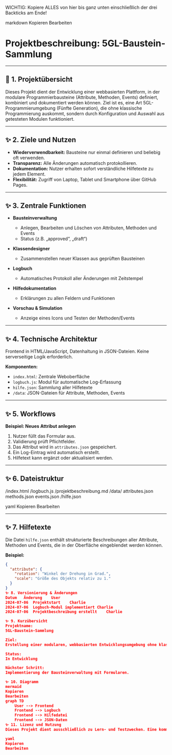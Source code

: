 WICHTIG: Kopiere ALLES von hier bis ganz unten einschließlich der drei Backticks am Ende!

markdown
Kopieren
Bearbeiten
# Projektbeschreibung: 5GL-Baustein-Sammlung

---

## 📘 1. Projektübersicht

Dieses Projekt dient der Entwicklung einer webbasierten Plattform, in der modulare Programmierbausteine (Attribute, Methoden, Events) definiert, kombiniert und dokumentiert werden können. Ziel ist es, eine Art 5GL-Programmierumgebung (Fünfte Generation), die ohne klassische Programmierung auskommt, sondern durch Konfiguration und Auswahl aus getesteten Modulen funktioniert.

---

## ✨ 2. Ziele und Nutzen

- **Wiederverwendbarkeit:** Bausteine nur einmal definieren und beliebig oft verwenden.
- **Transparenz:** Alle Änderungen automatisch protokollieren.
- **Dokumentation:** Nutzer erhalten sofort verständliche Hilfetexte zu jedem Element.
- **Flexibilität:** Zugriff von Laptop, Tablet und Smartphone über GitHub Pages.

---

## ✨ 3. Zentrale Funktionen

- **Bausteinverwaltung**
  - Anlegen, Bearbeiten und Löschen von Attributen, Methoden und Events
  - Status (z.B. „approved“, „draft“)

- **Klassendesigner**
  - Zusammenstellen neuer Klassen aus geprüften Bausteinen

- **Logbuch**
  - Automatisches Protokoll aller Änderungen mit Zeitstempel

- **Hilfedokumentation**
  - Erklärungen zu allen Feldern und Funktionen

- **Vorschau & Simulation**
  - Anzeige eines Icons und Testen der Methoden/Events

---

## ✨ 4. Technische Architektur

Frontend in HTML/JavaScript, Datenhaltung in JSON-Dateien. Keine serverseitige Logik erforderlich.

**Komponenten:**

- `index.html`: Zentrale Weboberfläche
- `logbuch.js`: Modul für automatische Log-Erfassung
- `hilfe.json`: Sammlung aller Hilfetexte
- `/data`: JSON-Dateien für Attribute, Methoden, Events

---

## ✨ 5. Workflows

**Beispiel: Neues Attribut anlegen**

1. Nutzer füllt das Formular aus.
2. Validierung prüft Pflichtfelder.
3. Das Attribut wird in `attributes.json` gespeichert.
4. Ein Log-Eintrag wird automatisch erstellt.
5. Hilfetext kann ergänzt oder aktualisiert werden.

---

## ✨ 6. Dateistruktur

/index.html
/logbuch.js
/projektbeschreibung.md
/data/
attributes.json
methods.json
events.json
/hilfe.json

yaml
Kopieren
Bearbeiten

---

## ✨ 7. Hilfetexte

Die Datei `hilfe.json` enthält strukturierte Beschreibungen aller Attribute, Methoden und Events, die in der Oberfläche eingeblendet werden können.

**Beispiel:**
```json
{
  "attribute": {
    "rotation": "Winkel der Drehung in Grad.",
    "scale": "Größe des Objekts relativ zu 1."
  }
}
✨ 8. Versionierung & Änderungen
Datum	Änderung	User
2024-07-06	Projektstart	Charlie
2024-07-06	Logbuch-Modul implementiert	Charlie
2024-07-06	Projektbeschreibung erstellt	Charlie

✨ 9. Kurzübersicht
Projektname:
5GL-Baustein-Sammlung

Ziel:
Erstellung einer modularen, webbasierten Entwicklungsumgebung ohne klassische Programmierung.

Status:
In Entwicklung

Nächster Schritt:
Implementierung der Bausteinverwaltung mit Formularen.

✨ 10. Diagramm
mermaid
Kopieren
Bearbeiten
graph TD
    User --> Frontend
    Frontend --> Logbuch
    Frontend --> Hilfedatei
    Frontend --> JSON-Daten
✨ 11. Lizenz und Nutzung
Dieses Projekt dient ausschließlich zu Lern- und Testzwecken. Eine kommerzielle Nutzung erfordert Rücksprache.

yaml
Kopieren
Bearbeiten
